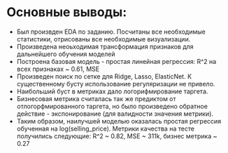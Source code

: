 # Основные выводы:

* Был произвден EDA по заданию. Посчитаны все необходимые статистики, отрисованы все необходимые визуализации.
* Произведена неоьходимая трансформация признаков для дальнейшего обучения моделей
* Построена базовая модель - простая линейная регрессия: R^2 на всех признаках ~ 0.61, MSE 
* Произведен поиск по сетке для Ridge, Lasso, ElasticNet. К существенному бусту использование регуляризации не привело.
* Наибольший буст в метриках дало логорифмирование таргета.
* Бизнесовая метрика считалась так же предиктом от отлогорфмированного таргета, но было произведено обратное действие - экспонирование (для валидности значения метрики). 
* Таким образом, наилучшей моделью оказалась простая регрессия обученная на log(selling_price). Метрики качества на тесте получились следующие: R^2 ~ 0.82, MSE ~ 311k, бизнес метрика ~ 0.27
